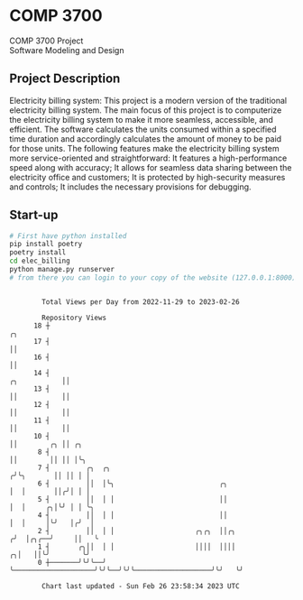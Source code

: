 # COMP 3700
COMP 3700 Project  
Software Modeling and Design
## Project Description
Electricity billing system: This project is a modern version of the traditional electricity billing system. The main focus of this project is to computerize the electricity billing system to make it more seamless, accessible, and efficient. The software calculates the units consumed within a specified time duration and accordingly calculates the amount of money to be paid for those units. The following features make the electricity billing system more service-oriented and straightforward: It features a high-performance speed along with accuracy; It allows for seamless data sharing between the electricity office and customers; It is protected by high-security measures and controls; It includes the necessary provisions for debugging.

## Start-up
```bash
# First have python installed
pip install poetry
poetry install
cd elec_billing
python manage.py runserver
# from there you can login to your copy of the website (127.0.0.1:8000), default creds are admin/admin
```

```

        Total Views per Day from 2022-11-29 to 2023-02-26

        Repository Views
      18 ┼                                                                                  ╭╮
      17 ┤                                                                                  ││
      16 ┤                                                                                  ││
      14 ┤                                                                     ╭╮           ││
      13 ┤                                                                     ││           ││
      12 ┤                                                                     ││           ││
      11 ┤                                                                     ││           ││
      10 ┤                                                                     ││        ╭╮ ││ ╭╮
       8 ┤                                                                     ││        ││ ││ │╰╮
       7 ┤         ╭╮  ╭╮                                                     ╭╯╰╮       ││ ││ │ │
       6 ┤         ││  │╰╮                          ╭╮                        │  │       ││╭╯│ │ │
       5 ┤         ││  │ │                          ││                        │  │     ╭╮│╰╯ │ │ ╰╮
       4 ┤         ││  │ │                          ││                        │  │     │╰╯   │╭╯  │
       2 ┤         ││  │ │                    ╭╮╭╮  ││╭╮                     ╭╯  │╭╮╭──╯     ││   ╰
       1 ┤       ╭╮││  │ │                    ││││  ││││                   ╭╮│   ││╰╯        ╰╯
       0 ┼───────╯╰╯╰──╯ ╰────────────────────╯╰╯╰──╯╰╯╰───────────────────╯╰╯   ╰╯

        Chart last updated - Sun Feb 26 23:58:34 2023 UTC
        
```
